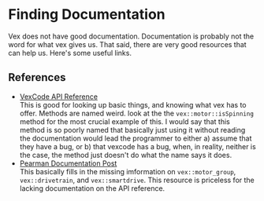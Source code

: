 # Finding Documentation

Vex does not have good documentation. 
Documentation is probably
not the word for what vex gives us.
That said, there are very good
resources that can help us. 
Here's some useful links.

## References
 * [VexCode API Reference](https://api.vexcode.cloud/v5/html/)  
  This is good for looking
 up basic things, and knowing what vex
 has to offer. Methods are named weird. 
 look at the the `vex::motor::isSpinning` method
 for the most crucial example of this. I would
 say that this method is so poorly named
 that basically just using it without reading
 the documentation would lead the programmer
 to either a) assume that they have a bug, or
 b) that vexcode has a bug, when, in reality,
 neither is the case, the method just doesn't
 do what the name says it does. 
 * [Pearman Documentation Post](https://www.vexforum.com/t/vexcode-motor-groups-and-drivetrain-example/69161)   
 This basically fills in the missing imformation
 on `vex::motor_group`, `vex::drivetrain`, and `vex::smartdrive`. This resource is priceless for 
 the lacking documentation on the API reference.